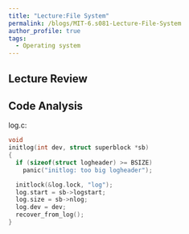 ```yaml
---
title: "Lecture:File System"
permalink: /blogs/MIT-6.s081-Lecture-File-System
author_profile: true
tags:
  - Operating system
---
```


## Lecture Review

## Code Analysis

log.c:
``` c
void
initlog(int dev, struct superblock *sb)
{
  if (sizeof(struct logheader) >= BSIZE)
    panic("initlog: too big logheader");

  initlock(&log.lock, "log");
  log.start = sb->logstart;
  log.size = sb->nlog;
  log.dev = dev;
  recover_from_log();
}
```
